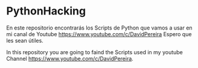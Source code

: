 # PythonHacking
En este repositorio encontrarás los Scripts de Python que vamos a usar en mi canal de Youtube https://www.youtube.com/c/DavidPereira
Espero que les sean útiles.

In  this repository you are going to faind the Scripts used in my youtube Channel https://www.youtube.com/c/DavidPereira.
